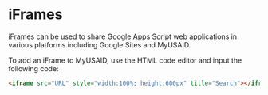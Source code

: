 # iFrames

iFrames can be used to share Google Apps Script web applications in various platforms including Google Sites and MyUSAID.

To add an iFrame to MyUSAID, use the HTML code editor and input the following code:

```html
<iframe src="URL" style="width:100%; height:600px" title="Search"></iframe>
```

